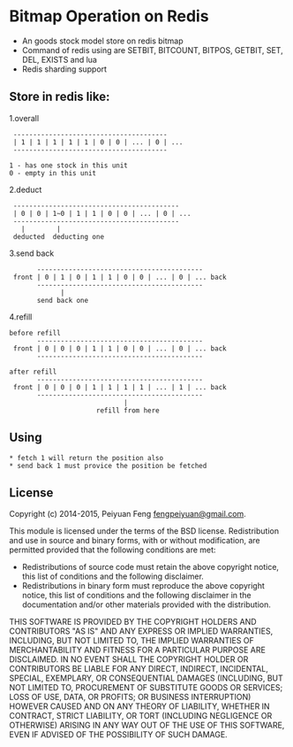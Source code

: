 # Bitmap Operation on Redis  

* An goods stock model store on redis bitmap  
* Command of redis using are SETBIT, BITCOUNT, BITPOS, GETBIT, SET, DEL, EXISTS and lua 
* Redis sharding support

## Store in redis like:
	
1.overall

     ---------------------------------------
     | 1 | 1 | 1 | 1 | 1 | 0 | 0 | ... | 0 | ... 
     ---------------------------------------
	 
	1 - has one stock in this unit
	0 - empty in this unit

2.deduct

     ------------------------------------------
     | 0 | 0 | 1~0 | 1 | 1 | 0 | 0 | ... | 0 | ... 
     ------------------------------------------	
       |        |
     deducted  deducting one


3.send back

           ------------------------------------------
     front | 0 | 1 | 0 | 1 | 1 | 0 | 0 | ... | 0 | ... back
           ------------------------------------------
                 |   
           send back one 

4.refill 

    before refill
           ------------------------------------------
     front | 0 | 0 | 0 | 1 | 1 | 0 | 0 | ... | 0 | ... back
           ------------------------------------------

    after refill
           ------------------------------------------
     front | 0 | 0 | 0 | 1 | 1 | 1 | 1 | ... | 1 | ... back
           ------------------------------------------
                                 |    
                          refill from here 

## Using
	* fetch 1 will return the position also
	* send back 1 must provice the position be fetched   

## License

Copyright (c) 2014-2015, Peiyuan Feng <fengpeiyuan@gmail.com>.

This module is licensed under the terms of the BSD license.
Redistribution and use in source and binary forms, with or without
modification, are permitted provided that the following conditions
are met:

* Redistributions of source code must retain the above copyright notice, this list of conditions and the following disclaimer.
* Redistributions in binary form must reproduce the above copyright notice, this list of conditions and the following disclaimer in the documentation and/or other materials provided with the distribution.

THIS SOFTWARE IS PROVIDED BY THE COPYRIGHT HOLDERS AND CONTRIBUTORS
"AS IS" AND ANY EXPRESS OR IMPLIED WARRANTIES, INCLUDING, BUT NOT
LIMITED TO, THE IMPLIED WARRANTIES OF MERCHANTABILITY AND FITNESS FOR
A PARTICULAR PURPOSE ARE DISCLAIMED. IN NO EVENT SHALL THE COPYRIGHT
HOLDER OR CONTRIBUTORS BE LIABLE FOR ANY DIRECT, INDIRECT, INCIDENTAL,
SPECIAL, EXEMPLARY, OR CONSEQUENTIAL DAMAGES (INCLUDING, BUT NOT LIMITED
TO, PROCUREMENT OF SUBSTITUTE GOODS OR SERVICES; LOSS OF USE, DATA, OR
PROFITS; OR BUSINESS INTERRUPTION) HOWEVER CAUSED AND ON ANY THEORY OF
LIABILITY, WHETHER IN CONTRACT, STRICT LIABILITY, OR TORT (INCLUDING
NEGLIGENCE OR OTHERWISE) ARISING IN ANY WAY OUT OF THE USE OF THIS
SOFTWARE, EVEN IF ADVISED OF THE POSSIBILITY OF SUCH DAMAGE.
